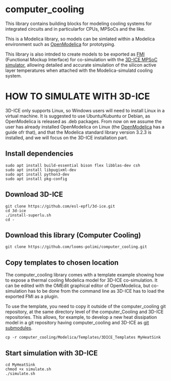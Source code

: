 # computer_cooling
This library contains building blocks for modeling cooling systems for integrated circuits and in particularfor CPUs, MPSoCs and the like.

This is a Modelica library, so models can be simlated within a Modelica environment such as [OpenModelica](https://www.openmodelica.org/) for prototyping.

This library is also intnded to create models to be exported as [FMI](https://fmi-standard.org/) (Functional Mockup Interface) for co-simulation with the [3D-ICE MPSoC simulator](https://www.epfl.ch/labs/esl/research/open-source-software-projects/3d-ice/), allowing detailed and accurate simulation of the silicon active layer temperatures when attached with the Modelica-simulatd cooling system.


# HOW TO SIMULATE WITH 3D-ICE

3D-ICE only supports Linux, so Windows users will need to install Linux in a virtual machine. It is suggested to use Ubuntu/Kubuntu or Debian, as OpenModelica is released as .deb packages.
From now on we assume the user has already installed OpenModelica on Linux (the [OpenModelica](https://www.openmodelica.org/) has a guide ofr that), and that the Modelica standard library version 3.2.3 is installed, and we will focus on the 3D-ICE installation part.

## Install dependencies

```
sudo apt install build-essential bison flex libblas-dev csh
sudo apt install libpugixml-dev
sudo apt install python3-dev
sudo apt install pkg-config
```

## Download 3D-ICE
```
git clone https://github.com/esl-epfl/3d-ice.git
cd 3d-ice
./install-superlu.sh
cd -
```

## Download this library (Computer Cooling)
```
git clone https://github.com/looms-polimi/computer_cooling.git
```

## Copy templates to chosen location
The computer_cooling library comes with a template example showing how to expose a thermal cooling Modelica model for 3D-ICE co-simulation. It can be edited with the OMEdit graphical editor of OpenModelica, but co-simulation has to be done from the command line as 3D-ICE has to load the exported FMI as a plugin.

To use the template, you need to copy it outside of the computer_cooling git repository, at the same directory level of the computer_Cooling and 3D-ICE repositories. This allows, for example, to develop a new heat dissipation model in a git repository having computer_cooling and 3D-ICE as [git submodules](https://git-scm.com/book/en/v2/Git-Tools-Submodules).

```
cp -r computer_cooling/Modelica/Templates/3DICE_Templates MyHeatSink
```

## Start simulation with 3D-ICE
```
cd MyHeatSink
chmod +x simulate.sh
./simulate.sh
```
